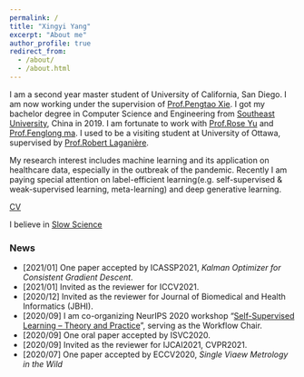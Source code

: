 ```yaml
---
permalink: /
title: "Xingyi Yang"
excerpt: "About me"
author_profile: true
redirect_from: 
  - /about/
  - /about.html
---
```


I am a second year master student of University of California, San Diego. I am now working under the supervision of [Prof.Pengtao Xie](https://pengtaoxie.github.io/). I got my bachelor degree in Computer Science and Engineering from [Southeast University](https://www.seu.edu.cn/english/), China in 2019. I am fortunate to work with [Prof.Rose Yu](http://roseyu.com/) and [Prof.Fenglong ma](http://personal.psu.edu/ffm5105/). I used to be a visiting student at University of Ottawa, supervised by [Prof.Robert Laganière](http://www.site.uottawa.ca/~laganier/).

My research interest includes machine learning and its application on healthcare data, especially in the outbreak of the pandemic. Recently I am paying special attention on label-efficient learning(e.g. self-supervised & weak-supervised learning, meta-learning) and deep generative learning.

[CV](http://adamdad.github.io/files/Resume_Xingyi_Yang_20210131_medical.pdf)

I believe in [Slow Science](http://slow-science.org/)

### News
- [2021/01] One paper accepted by ICASSP2021, *Kalman Optimizer for Consistent Gradient Descent*.
- [2021/01] Invited as the reviewer for ICCV2021.
- [2020/12] Invited as the reviewer for Journal of Biomedical and Health Informatics (JBHI).
- [2020/09] I am co-organizing NeurIPS 2020 workshop “[Self-Supervised Learning – Theory and Practice](https://sslneuips20.github.io/)”, serving as the Workflow Chair.
- [2020/09] One oral paper accepted by ISVC2020.
- [2020/09] Invited as the reviewer for IJCAI2021, CVPR2021.
- [2020/07] One paper accepted by ECCV2020, *Single Viaew Metrology in the Wild*
